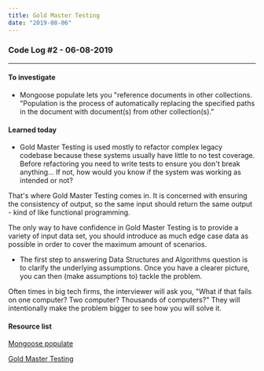 ```yaml
---
title: Gold Master Testing
date: "2019-08-06"
---
```


### Code Log #2 - 06-08-2019

---

#### To investigate

- Mongoose populate lets you "reference documents in other collections. "Population is the process of automatically replacing the specified paths in the document with document(s) from other collection(s)."

#### Learned today

- Gold Master Testing is used mostly to refactor complex legacy codebase because these systems usually have little to no test coverage. Before refactoring you need to write tests to ensure you don't break anything... If not, how would you know if the system was working as intended or not?

That's where Gold Master Testing comes in. It is concerned with ensuring the consistency of output, so the same input should return the same output - kind of like functional programming.

The only way to have confidence in Gold Master Testing is to provide a variety of input data set, you should introduce as much edge case data as possible in order to cover the maximum amount of scenarios.

- The first step to answering Data Structures and Algorithms question is to clarify the underlying assumptions. Once you have a clearer picture, you can then (make assumptions to) tackle the problem.

Often times in big tech firms, the interviewer will ask you, "What if that fails on one computer? Two computer? Thousands of computers?" They will intentionally make the problem bigger to see how you will solve it.

#### Resource list

[Mongoose populate](https://mongoosejs.com/docs/populate.html)

[Gold Master Testing](https://codeclimate.com/blog/gold-master-testing/)
